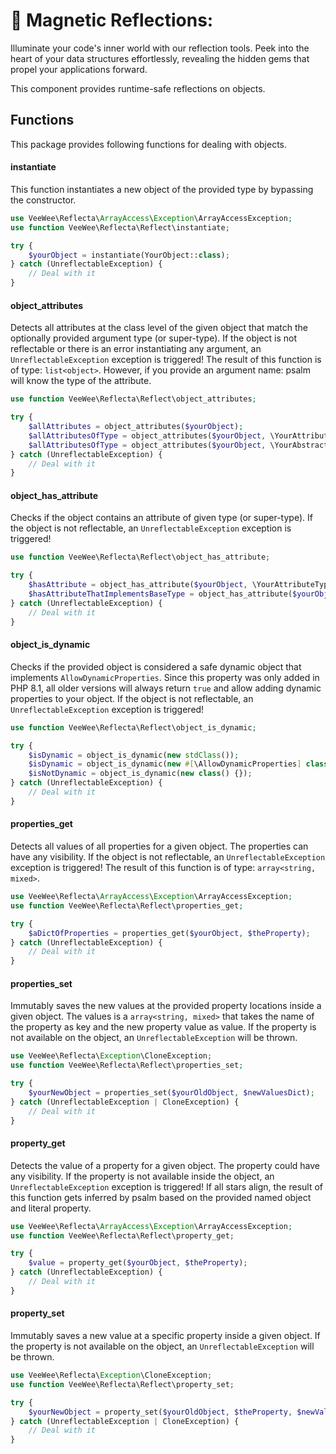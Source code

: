 # 🧲 Magnetic Reflections:

Illuminate your code's inner world with our reflection tools.
Peek into the heart of your data structures effortlessly, revealing the hidden gems that propel your applications forward.

This component provides runtime-safe reflections on objects.

## Functions

This package provides following functions for dealing with objects.

#### instantiate

This function instantiates a new object of the provided type by bypassing the constructor.

```php
use VeeWee\Reflecta\ArrayAccess\Exception\ArrayAccessException;
use function VeeWee\Reflecta\Reflect\instantiate;

try {
    $yourObject = instantiate(YourObject::class);
} catch (UnreflectableException) {
    // Deal with it
}
```

#### object_attributes

Detects all attributes at the class level of the given object that match the optionally provided argument type (or super-type).
If the object is not reflectable or there is an error instantiating any argument, an `UnreflectableException` exception is triggered!
The result of this function is of type: `list<object>`. However, if you provide an argument name: psalm will know the type of the attribute.

```php
use function VeeWee\Reflecta\Reflect\object_attributes;

try {
    $allAttributes = object_attributes($yourObject);
    $allAttributesOfType = object_attributes($yourObject, \YourAttributeType::class);
    $allAttributesOfType = object_attributes($yourObject, \YourAbstractBaseType::class);
} catch (UnreflectableException) {
    // Deal with it
}
```

#### object_has_attribute

Checks if the object contains an attribute of given type (or super-type).
If the object is not reflectable, an `UnreflectableException` exception is triggered!

```php
use function VeeWee\Reflecta\Reflect\object_has_attribute;

try {
    $hasAttribute = object_has_attribute($yourObject, \YourAttributeType::class);
    $hasAttributeThatImplementsBaseType = object_has_attribute($yourObject, \YourAbstractBaseType::class);
} catch (UnreflectableException) {
    // Deal with it
}
```

#### object_is_dynamic

Checks if the provided object is considered a safe dynamic object that implements `AllowDynamicProperties`.
Since this property was only added in PHP 8.1, all older versions will always return `true` and allow adding dynamic properties to your object.
If the object is not reflectable, an `UnreflectableException` exception is triggered!

```php
use function VeeWee\Reflecta\Reflect\object_is_dynamic;

try {
    $isDynamic = object_is_dynamic(new stdClass());
    $isDynamic = object_is_dynamic(new #[\AllowDynamicProperties] class() {});
    $isNotDynamic = object_is_dynamic(new class() {});
} catch (UnreflectableException) {
    // Deal with it
}
```

#### properties_get

Detects all values of all properties for a given object.
The properties can have any visibility.
If the object is not reflectable, an `UnreflectableException` exception is triggered!
The result of this function is of type: `array<string, mixed>`.

```php
use VeeWee\Reflecta\ArrayAccess\Exception\ArrayAccessException;
use function VeeWee\Reflecta\Reflect\properties_get;

try {
    $aDictOfProperties = properties_get($yourObject, $theProperty);
} catch (UnreflectableException) {
    // Deal with it
}
```

#### properties_set

Immutably saves the new values at the provided property locations inside a given object.
The values is a `array<string, mixed>` that takes the name of the property as key and the new property value as value.
If the property is not available on the object, an `UnreflectableException` will be thrown.

```php
use VeeWee\Reflecta\Exception\CloneException;
use function VeeWee\Reflecta\Reflect\properties_set;

try {
    $yourNewObject = properties_set($yourOldObject, $newValuesDict);
} catch (UnreflectableException | CloneException) {
    // Deal with it
}
```

#### property_get

Detects the value of a property for a given object.
The property could have any visibility.
If the property is not available inside the object, an `UnreflectableException` exception is triggered!
If all stars align, the result of this function gets inferred by psalm based on the provided named object and literal property.


```php
use VeeWee\Reflecta\ArrayAccess\Exception\ArrayAccessException;
use function VeeWee\Reflecta\Reflect\property_get;

try {
    $value = property_get($yourObject, $theProperty);
} catch (UnreflectableException) {
    // Deal with it
}
```

#### property_set

Immutably saves a new value at a specific property inside a given object.
If the property is not available on the object, an `UnreflectableException` will be thrown.

```php
use VeeWee\Reflecta\Exception\CloneException;
use function VeeWee\Reflecta\Reflect\property_set;

try {
    $yourNewObject = property_set($yourOldObject, $theProperty, $newValueForProp);
} catch (UnreflectableException | CloneException) {
    // Deal with it
}
```
